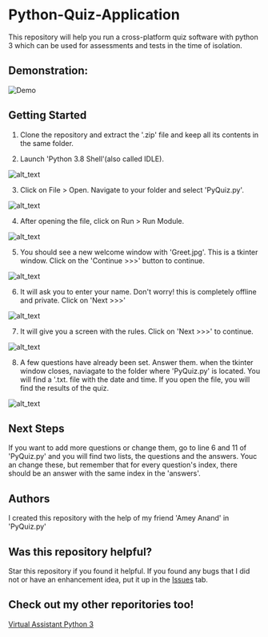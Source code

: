 # Python-Quiz-Application
This repository will help you run a cross-platform quiz software with python 3 which can be used for assessments and tests in the time of isolation.
## Demonstration:
![Demo](https://github.com/VismayaAtreya/Python-Quiz-Application/blob/master/PyQuiz-Demonstartion.gif)
## Getting Started
1. Clone the repository and extract the '.zip' file and keep all its contents in the same folder.

2. Launch 'Python 3.8 Shell'(also called IDLE).

![alt_text](https://github.com/VismayaAtreya/Python-Quiz-Application/blob/master/User%20Guide%20Images/IMG%201.png)

3. Click on File > Open. Navigate to your folder and select 'PyQuiz.py'.

![alt_text](https://github.com/VismayaAtreya/Python-Quiz-Application/blob/master/User%20Guide%20Images/IMG%202.png)

4. After opening the file, click on Run > Run Module.

![alt_text](https://github.com/VismayaAtreya/Python-Quiz-Application/blob/master/User%20Guide%20Images/IMG%203.png)

5. You should see a new welcome window with 'Greet.jpg'. This is a tkinter window. Click on the 'Continue >>>' button to continue.

![alt_text](https://github.com/VismayaAtreya/Python-Quiz-Application/blob/master/User%20Guide%20Images/IMG%204.png)

6. It will ask you to enter your name. Don't worry! this is completely offline and private. Click on 'Next >>>'

![alt_text](https://github.com/VismayaAtreya/Python-Quiz-Application/blob/master/User%20Guide%20Images/IMG%205.png)

7. It will give you a screen with the rules. Click on 'Next >>>' to continue.

![alt_text](https://github.com/VismayaAtreya/Python-Quiz-Application/blob/master/User%20Guide%20Images/IMG%206.png)

8. A few questions have already been set. Answer them. when the tkinter window closes, naviagate to the folder where 'PyQuiz.py' is located. You will find a '.txt. file with the date and time. If you open the file, you will find the results of the quiz.

![alt_text](https://github.com/VismayaAtreya/Python-Quiz-Application/blob/master/User%20Guide%20Images/IMG%207.png)

## Next Steps
If you want to add more questions or change them, go to line 6 and 11 of 'PyQuiz.py' and you will find two lists, the questions and the answers. Youc an change these, but remember that for every question's index, there should be an answer with the same index in the 'answers'.

## Authors
I created this repository with the help of my friend 'Amey Anand' in 'PyQuiz.py'

## Was this repository helpful?
Star this repository if you found it helpful. If you found any bugs that I did not or have an enhancement idea, put it up in the [Issues](https://github.com/VismayaAtreya/Python-Quiz-Application/issues) tab.

## Check out my other reporitories too!
[Virtual Assistant Python 3](https://github.com/VismayaAtreya/Virtual-Assistant-Python3)
